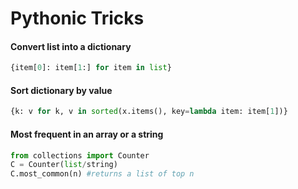 # Pythonic Tricks


#### Convert list into a dictionary
```py
{item[0]: item[1:] for item in list}
```

#### Sort dictionary by value
```py
{k: v for k, v in sorted(x.items(), key=lambda item: item[1])}
```

#### Most frequent in an array or a string
```py
from collections import Counter
C = Counter(list/string)
C.most_common(n) #returns a list of top n
```